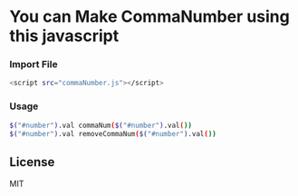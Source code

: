 # You can Make CommaNumber using this javascript

### Import File
```sh
<script src="commaNumber.js"></script>
```

### Usage
```sh
$("#number").val commaNum($("#number").val())
$("#number").val removeCommaNum($("#number").val())
```



License
----

MIT


